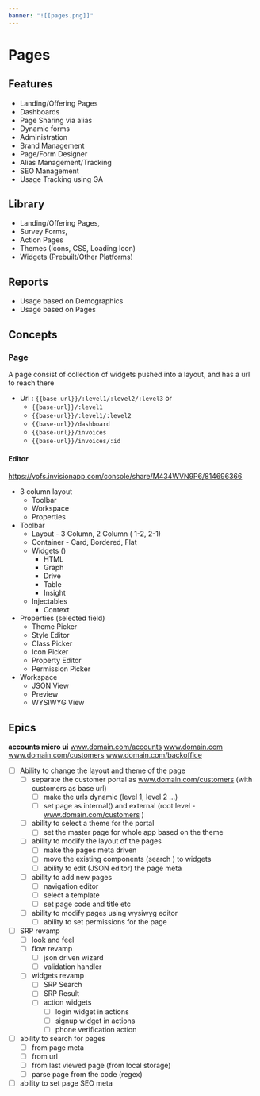 ```yaml
---
banner: "![[pages.png]]"
---
```


# Pages

## Features
    
-   Landing/Offering Pages
-   Dashboards
-   Page Sharing via alias 
-   Dynamic forms
-   Administration
-   Brand Management
-   Page/Form Designer
-   Alias Management/Tracking
-   SEO Management
-   Usage Tracking using GA

## Library 
    
-   Landing/Offering Pages, 
-   Survey Forms, 
-   Action Pages
-   Themes (Icons, CSS, Loading Icon)
-   Widgets (Prebuilt/Other Platforms)
    
## Reports
-   Usage based on Demographics
-   Usage based on Pages
    
## Concepts 

### Page

A page consist of collection of widgets pushed into a layout, and has a url to reach there

- Url : `{{base-url}}/:level1/:level2/:level3` or
	- `{{base-url}}/:level1` 
	- `{{base-url}}/:level1/:level2` 
	-   `{{base-url}}/dashboard`
	-   `{{base-url}}/invoices`
	-   `{{base-url}}/invoices/:id`

#### Editor

https://yofs.invisionapp.com/console/share/M434WVN9P6/814696366

- 3 column layout
	- Toolbar
	- Workspace
	- Properties
- Toolbar
	- Layout - 3 Column, 2 Column ( 1-2, 2-1)
	- Container - Card, Bordered, Flat
	- Widgets ()
		- HTML
		- Graph
		- Drive
		- Table
		- Insight
	- Injectables
		- Context
- Properties (selected field)
	- Theme Picker
	- Style Editor
	- Class Picker
	- Icon Picker
	- Property Editor
	- Permission Picker
- Workspace
	- JSON View
	- Preview
	- WYSIWYG View

## Epics

**accounts micro ui**
www.domain.com/accounts
www.domain.com
www.domain.com/customers
www.domain.com/backoffice

- [ ] Ability to change the layout and theme of the page
	- [ ] separate the customer portal as www.domain.com/customers (with customers as base url)
		- [ ] make the urls dynamic (level 1, level 2 ...)
		- [ ] set page as internal() and external (root level - www.domain.com/customers )
	- [ ] ability to select a theme for the portal
		- [ ] set the master page for whole app based on the theme
	- [ ] ability to modify the layout of the pages
		- [ ] make the pages meta driven 
		- [ ] move the existing components (search ) to widgets
		- [ ] ability to edit (JSON editor) the page meta
	- [ ] ability to add new pages
		- [ ] navigation editor 
		- [ ] select a template
		- [ ] set page code and title etc
	- [ ] ability to modify pages using wysiwyg editor
		- [ ] ability to set permissions for the page
- [ ] SRP revamp
	- [ ] look and feel
	- [ ] flow revamp 
		- [ ] json driven wizard 
		- [ ] validation handler
	- [ ] widgets revamp
		- [ ] SRP Search
		- [ ] SRP Result
		- [ ] action widgets
			- [ ] login widget in actions
			- [ ] signup widget in actions
			- [ ] phone verification action
- [ ] ability to search for pages 
	- [ ] from page meta
	- [ ] from url
	- [ ] from last viewed page (from local storage)
	- [ ] parse page from the code (regex)
- [ ] ability to set page SEO meta

